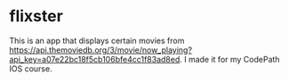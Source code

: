 # flixster
This is an app that displays certain movies from https://api.themoviedb.org/3/movie/now_playing?api_key=a07e22bc18f5cb106bfe4cc1f83ad8ed. I made it for my CodePath IOS course.
